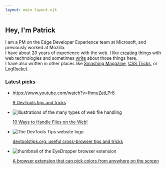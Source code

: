 ```yaml
---
layout: main-layout.njk
---
```

## Hey, I'm Patrick

I am a PM on the Edge Developer Experience team at Microsoft, and previously worked at Mozilla.\
I have about 20 years of experience with the web. I like <a href="lab">creating</a> things with web technologies and sometimes <a href="articles">write</a> about those things here.\
I have also written in other places like [Smashing Magazine](https://www.smashingmagazine.com/author/patrickbrosset/), [CSS Tricks](https://css-tricks.com/author/patrickbrosset/), or [LogRocket](https://blog.logrocket.com/author/patrickbrosset/).

### Latest picks

<ul class="home-tiles">
  <li>

https://www.youtube.com/watch?v=fhmuZatLPr8

[9 DevTools tips and tricks](https://www.youtube.com/watch?v=fhmuZatLPr8)

  </li>
  <li>
    <img src="/assets/file-handling/all.png" alt="Illustrations of the many types of web file handling" class="thumbnail">
    <p><a href="/articles/2021-10-22-handling-files-on-the-web">10 Ways to Handle Files on the Web!</a></p>
  </li>
  <li>
    <img src="https://devtoolstips.org/assets/logo.png" alt="The DevTools Tips website logo" class="thumbnail">
    <p><a href="https://devtoolstips.org">devtoolstips.org: useful cross-browser tips and tricks</a></p>
  </li>
  <li>
    <img class="thumbnail" src="/assets/eyedropper-thumbnail.png" alt="thumbnail of the EyeDropper browser extension">
    <p><a href="https://chrome.google.com/webstore/detail/eye-dropper/fjnpfdnpkpdccebgadceaieifiiblabh">A browser extension that can pick colors from anywhere on the screen</a></p>
  </li>
</ul>